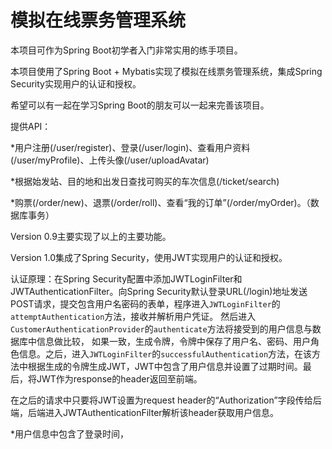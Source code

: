 # 模拟在线票务管理系统

本项目可作为Spring Boot初学者入门非常实用的练手项目。

本项目使用了Spring Boot + Mybatis实现了模拟在线票务管理系统，集成Spring Security实现用户的认证和授权。

希望可以有一起在学习Spring Boot的朋友可以一起来完善该项目。

提供API：

*用户注册(/user/register)、登录(/user/login)、查看用户资料(/user/myProfile)、上传头像(/user/uploadAvatar)

*根据始发站、目的地和出发日查找可购买的车次信息(/ticket/search)

*购票(/order/new)、退票(/order/roll)、查看“我的订单”(/order/myOrder)。（数据库事务）

Version 0.9主要实现了以上的主要功能。

Version 1.0集成了Spring Security，使用JWT实现用户的认证和授权。

认证原理：在Spring Security配置中添加JWTLoginFilter和JWTAuthenticationFilter。向Spring Security默认登录URL(/login)地址发送POST请求，提交包含用户名密码的表单，程序进入`JWTLoginFilter`的`attemptAuthentication`方法，接收并解析用户凭证。
然后进入`CustomerAuthenticationProvider`的`authenticate`方法将接受到的用户信息与数据库中信息做比较，
如果一致，生成令牌，令牌中保存了用户名、密码、用户角色信息。之后，进入`JWTLoginFilter`的`successfulAuthentication`方法，在该方法中根据生成的令牌生成JWT，JWT中包含了用户信息并设置了过期时间。最后，将JWT作为response的header返回至前端。

在之后的请求中只要将JWT设置为request header的“Authorization”字段传给后端，后端进入JWTAuthenticationFilter解析该header获取用户信息。

*用户信息中包含了登录时间，


